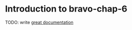 # Introduction to bravo-chap-6

TODO: write [great documentation](http://jacobian.org/writing/what-to-write/)
